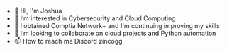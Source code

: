 - 👋 Hi, I'm Joshua
- 👀 I’m interested in Cybersecurity and Cloud Computing
- 🌱 I obtained Comptia Network+ and I'm continuing improving my skills
- 💞️ I’m looking to collaborate on cloud projects and Python automation
- 📫 How to reach me Discord zincogg

<!---
hi-ImJosh/hi-ImJosh is a ✨ special ✨ repository because its `README.md` (this file) appears on your GitHub profile.
You can click the Preview link to take a look at your changes.
--->
